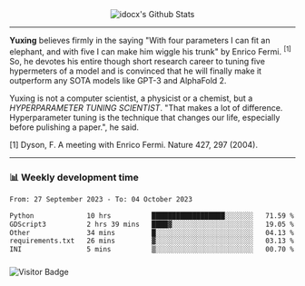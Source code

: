 <div align="center">
    <img align="center" src="https://github-readme-stats.vercel.app/api?username=idocx&show_icons=true&count_private=true&hide_border=true" alt="idocx's Github Stats"></img>
</div>

---

**Yuxing** believes firmly in the saying "With four parameters I can fit an elephant, and with five I can make him wiggle his trunk" by Enrico Fermi. <sup>[1]</sup> So, he devotes his entire though short research career to tuning five hypermeters of a model and is convinced that he will finally make it outperform any SOTA models like GPT-3 and AlphaFold 2.

Yuxing is not a computer scientist, a physicist or a chemist, but a *HYPERPARAMETER TUNING SCIENTIST*. "That makes a lot of difference. Hyperparameter tuning is the technique that changes our life, especially before pulishing a paper.", he said.

[1] Dyson, F. A meeting with Enrico Fermi. Nature 427, 297 (2004).


---

### 📊 Weekly development time
<!--START_SECTION:waka-->

```txt
From: 27 September 2023 - To: 04 October 2023

Python             10 hrs          ██████████████████░░░░░░░   71.59 %
GDScript3          2 hrs 39 mins   ████▓░░░░░░░░░░░░░░░░░░░░   19.05 %
Other              34 mins         █░░░░░░░░░░░░░░░░░░░░░░░░   04.13 %
requirements.txt   26 mins         ▓░░░░░░░░░░░░░░░░░░░░░░░░   03.13 %
INI                5 mins          ▒░░░░░░░░░░░░░░░░░░░░░░░░   00.70 %
```

<!--END_SECTION:waka-->

### 

![Visitor Badge](https://visitor-badge.laobi.icu/badge?page_id=idocx.idocx)